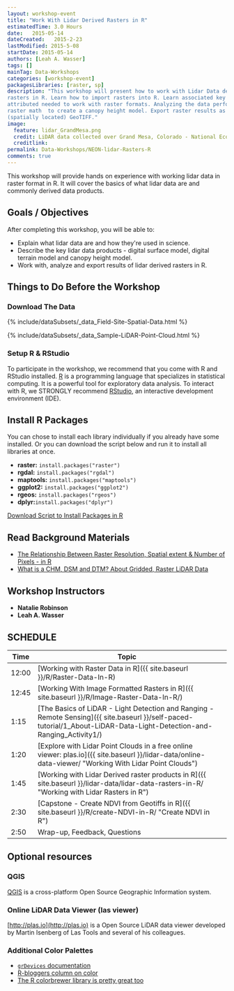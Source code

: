 ```yaml
---
layout: workshop-event
title: "Work With Lidar Derived Rasters in R"
estimatedTime: 3.0 Hours
date:   2015-05-14
dateCreated:   2015-2-23
lastModified: 2015-5-08
startDate: 2015-05-14
authors: [Leah A. Wasser]
tags: []
mainTag: Data-Workshops
categories: [workshop-event]
packagesLibraries: [raster, sp]
description: "This workshop will present how to work with Lidar Data derived 
rasters in R. Learn how to import rasters into R. Learn associated key metadata 
attributed needed to work with raster formats. Analyzing the data performing basic 
raster math  to create a canopy height model. Export raster results as a 
(spatially located) GeoTIFF."
image:
  feature: lidar_GrandMesa.png
  credit: LiDAR data collected over Grand Mesa, Colorado - National Ecological Observatory Network (NEON)
  creditlink:
permalink: Data-Workshops/NEON-lidar-Rasters-R
comments: true 
---
```



This workshop will provide hands on experience with working lidar data in raster 
format in R. It will cover the basics of what lidar data are and commonly 
derived data products.

<div id="objectives" markdown="1">

## Goals / Objectives
After completing this workshop, you will be able to:

* Explain what lidar data are and how they're used in science.
* Describe the key lidar data products - digital surface model, digital 
terrain model and canopy height model. 
* Work with, analyze and export results of lidar derived rasters in R.


## Things to Do Before the Workshop

### Download The Data 

{% include/dataSubsets/_data_Field-Site-Spatial-Data.html %}

{% include/dataSubsets/_data_Sample-LiDAR-Point-Cloud.html %}

### Setup R & RStudio
To participate in the workshop, we recommend that you come with R and RStudio 
installed. 
<a href = "http://cran.r-project.org/">R</a> is a programming language 
that specializes in statistical computing. It is a powerful tool for exploratory
 data analysis. To interact with R, we STRONGLY recommend 
<a href="http://www.rstudio.com/">RStudio</a>, an interactive development 
environment (IDE). 


## Install R Packages
You can chose to install each library individually if you already have some installed.
Or you can download the script below and run it to install all libraries at once.

* **raster:**  `install.packages("raster")`
* **rgdal:** `install.packages("rgdal")`
* **maptools:** `install.packages("maptools")`
* **ggplot2:** `install.packages("ggplot2")`
* **rgeos:** `install.packages("rgeos")`
* **dplyr:**`install.packages("dplyr")`


<a href="{{ site.baseurl }}/code/R/install-for-raster-wkshp.R" class="btn btn-success"> 
Download Script to Install Packages in R</a>

## Read Background Materials

* <a href="{{ site.baseurl }}/GIS-spatial-data/Working-With-Rasters/"> The Relationship Between Raster Resolution, Spatial extent & Number of Pixels - in R</a>
* <a href="{{ site.baseurl }}/self-paced-tutorial/2_LiDAR-Data-Concepts_Activity2/"> What is a CHM, DSM and DTM? About Gridded, Raster LiDAR Data </a>

</div>

## Workshop Instructors
* **Natalie Robinson**
* **Leah A. Wasser**


## SCHEDULE


| Time      | Topic         | 		   | 
|-----------|---------------|------------|
| 12:00    | [Working with Raster Data in R]({{ site.baseurl }}/R/Raster-Data-In-R) |          |
| 12:45    | [Working With Image Formatted Rasters in R]({{ site.baseurl }}/R/Image-Raster-Data-In-R/)     |            |
| 1:15     | [The Basics of LiDAR - Light Detection and Ranging - Remote Sensing]({{ site.baseurl }}/self-paced-tutorial/1_About-LiDAR-Data-Light-Detection-and-Ranging_Activity1/)     |            |
| 1:20     | [Explore with Lidar Point Clouds in a free online viewer: plas.io]({{ site.baseurl }}/lidar-data/online-data-viewer/ "Working With Lidar Point Clouds")          |     |
| 1:45     | [Working with Lidar Derived raster products in R]({{ site.baseurl }}/lidar-data/lidar-data-rasters-in-R/ "Working with Lidar Rasters in R")        |         |
| 2:30     | [Capstone - Create NDVI from Geotiffs in R]({{ site.baseurl }}/R/create-NDVI-in-R/ "Create NDVI in R")  |         |
| 2:50     | Wrap-up, Feedback, Questions     |         |



## Optional resources

### QGIS

 <a href ="http://www.qgis.org/en/site/forusers/index.html#download" target="_blank">QGIS</a> is a cross-platform Open Source Geographic Information system.
 
### Online LiDAR Data Viewer (las viewer)

[http://plas.io](http://plas.io) is a Open Source LiDAR data viewer developed by Martin Isenberg of Las Tools and several of his colleagues.

### Additional Color Palettes

* [`grDevices` documentation](https://stat.ethz.ch/R-manual/R-devel/library/grDevices/html/palettes.html)
* [R-bloggers column on color](http://www.r-bloggers.com/color-palettes-in-r/)
* [The R colorbrewer library is pretty great too](http://cran.r-project.org/web/packages/RColorBrewer/RColorBrewer.pdf)
